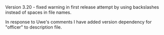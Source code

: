 Version 3.20 - fixed warning in first release attempt by using backslashes instead of spaces in file names. 

In response to Uwe's comments I have added version dependency for "officer" to description file. 


